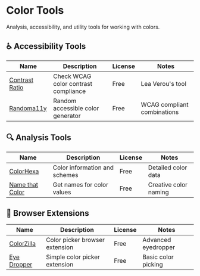 # Color Tools

Analysis, accessibility, and utility tools for working with colors.

## ♿ Accessibility Tools

| Name | Description | License | Notes |
|------|-------------|---------|-------|
| [Contrast Ratio](https://contrast-ratio.com) | Check WCAG color contrast compliance | Free | Lea Verou's tool |
| [Randoma11y](https://randoma11y.com) | Random accessible color generator | Free | WCAG compliant combinations |

## 🔍 Analysis Tools

| Name | Description | License | Notes |
|------|-------------|---------|-------|
| [ColorHexa](https://colorhexa.com) | Color information and schemes | Free | Detailed color data |
| [Name that Color](https://chir.ag/projects/name-that-color) | Get names for color values | Free | Creative color naming |

## 📱 Browser Extensions

| Name | Description | License | Notes |
|------|-------------|---------|-------|
| [ColorZilla](https://colorzilla.com) | Color picker browser extension | Free | Advanced eyedropper |
| [Eye Dropper](https://eyedropper.org) | Simple color picker extension | Free | Basic color picking |
